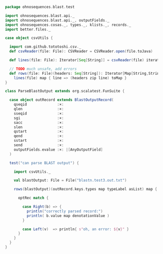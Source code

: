 
```scala
package ohnosequences.blast.test

import ohnosequences.blast.api._
import ohnosequences.blast.api._, outputFields._
import ohnosequences.cosas._, types._, klists._, records._
import better.files._

case object csvUtils {

  import com.github.tototoshi.csv._
  def csvReader(file: File): CSVReader = CSVReader.open(file.toJava)

  def lines(file: File): Iterator[Seq[String]] = csvReader(file) iterator

  // TODO much unsafe, add errors
  def rows(file: File)(headers: Seq[String]): Iterator[Map[String,String]] =
    lines(file) map { line => (headers zip line) toMap }
}

class ParseBlastOutput extends org.scalatest.FunSuite {

  case object outRecord extends BlastOutputRecord(
    qseqid              :×:
    qlen                :×:
    sseqid              :×:
    sgi                 :×:
    sacc                :×:
    slen                :×:
    qstart              :×:
    qend                :×:
    sstart              :×:
    send                :×:
    outputFields.evalue :×: |[AnyOutputField]
  )

  test("can parse BLAST output") {

    import csvUtils._

    val blastOutput: File = File("blastn.test3.out.txt")

    rows(blastOutput)(outRecord.keys.types map typeLabel asList) map { row => outRecord.parse(row) } foreach { optRec =>

      optRec match {

        case Right(b) => {
          println("correctly parsed record:")
          println( b.value map denotationValue )
        }

        case Left(v)  => println{ s"oh, an error: ${v}" }
      }
    }
  }
}

```




[main/scala/api/commands/blastn.scala]: ../../main/scala/api/commands/blastn.scala.md
[main/scala/api/commands/blastp.scala]: ../../main/scala/api/commands/blastp.scala.md
[main/scala/api/commands/blastx.scala]: ../../main/scala/api/commands/blastx.scala.md
[main/scala/api/commands/makeblastdb.scala]: ../../main/scala/api/commands/makeblastdb.scala.md
[main/scala/api/commands/tblastn.scala]: ../../main/scala/api/commands/tblastn.scala.md
[main/scala/api/commands/tblastx.scala]: ../../main/scala/api/commands/tblastx.scala.md
[main/scala/api/expressions.scala]: ../../main/scala/api/expressions.scala.md
[main/scala/api/options.scala]: ../../main/scala/api/options.scala.md
[main/scala/api/outputFields.scala]: ../../main/scala/api/outputFields.scala.md
[main/scala/api/package.scala]: ../../main/scala/api/package.scala.md
[test/scala/CommandGeneration.scala]: CommandGeneration.scala.md
[test/scala/OutputFieldsSpecification.scala]: OutputFieldsSpecification.scala.md
[test/scala/OutputParsing.scala]: OutputParsing.scala.md